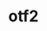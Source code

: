 ---
title: "otf2"
layout: cache
categories: [package, develop]
meta: {"compilers": ["gcc@=11.4.0", "gcc@=9.4.0", "oneapi@=2024.2.1"], "num_specs": 24, "num_specs_by_stack": {"e4s": 7, "e4s-neoverse-v2": 7, "e4s-neoverse_v1": 2, "e4s-oneapi": 7, "e4s-power": 1, "e4s-rocm-external": 7, "root": 24}, "oss": ["ubuntu20.04", "ubuntu22.04"], "platforms": ["linux"], "stacks": ["e4s", "e4s-neoverse-v2", "e4s-neoverse_v1", "e4s-oneapi", "e4s-power", "e4s-rocm-external", "root"], "targets": ["neoverse_v1", "neoverse_v2", "ppc64le", "x86_64_v3"], "versions": ["3.0.3"]}
spec_details: [{"compiler": "oneapi@=2024.2.1", "hash": "34odi33x243gpjnekkb6yn5cqy6gk7ic", "os": "ubuntu22.04", "platform": "linux", "size": "-", "stacks": ["e4s-oneapi", "root"], "target": "x86_64_v3", "variants": ["build_system=autotools", "patches=7e56d93"], "versions": ["3.0.3"]}, {"compiler": "gcc@=11.4.0", "hash": "5zsp4ucabu4kdo26fbz3glcrkp57evni", "os": "ubuntu22.04", "platform": "linux", "size": "-", "stacks": ["e4s", "e4s-rocm-external", "root"], "target": "x86_64_v3", "variants": ["build_system=autotools", "patches=7e56d93"], "versions": ["3.0.3"]}, {"compiler": "oneapi@=2024.2.1", "hash": "7tjfdqh73zknxwqwrzbqgj7ajw4k3s4p", "os": "ubuntu22.04", "platform": "linux", "size": "-", "stacks": ["e4s-oneapi", "root"], "target": "x86_64_v3", "variants": ["build_system=autotools", "patches=7e56d93"], "versions": ["3.0.3"]}, {"compiler": "gcc@=9.4.0", "hash": "b73s6mahqk6euzdrwv5re4tr2lodtqtn", "os": "ubuntu20.04", "platform": "linux", "size": "-", "stacks": ["e4s-power", "root"], "target": "ppc64le", "variants": ["build_system=autotools", "patches=7e56d93"], "versions": ["3.0.3"]}, {"compiler": "gcc@=11.4.0", "hash": "f2gpi3uvlbcfcqdgdmkbgiqu5x5cjf6a", "os": "ubuntu22.04", "platform": "linux", "size": "-", "stacks": ["e4s", "e4s-rocm-external", "root"], "target": "x86_64_v3", "variants": ["build_system=autotools", "patches=7e56d93"], "versions": ["3.0.3"]}, {"compiler": "gcc@=11.4.0", "hash": "fclldlwppnvpcwqfvglvcynvbwuv44jz", "os": "ubuntu22.04", "platform": "linux", "size": "-", "stacks": ["e4s", "e4s-rocm-external", "root"], "target": "x86_64_v3", "variants": ["build_system=autotools", "patches=7e56d93"], "versions": ["3.0.3"]}, {"compiler": "gcc@=11.4.0", "hash": "hjakbkhoxh2kj3gw5llvcs6bjjqb5n4g", "os": "ubuntu22.04", "platform": "linux", "size": "-", "stacks": ["e4s-neoverse_v1", "root"], "target": "neoverse_v1", "variants": ["build_system=autotools", "patches=7e56d93"], "versions": ["3.0.3"]}, {"compiler": "gcc@=11.4.0", "hash": "jjrnrx7uh7acz7wdnaufzd7bcke3d4h3", "os": "ubuntu22.04", "platform": "linux", "size": "-", "stacks": ["e4s-neoverse-v2", "root"], "target": "neoverse_v2", "variants": ["build_system=autotools", "patches=7e56d93"], "versions": ["3.0.3"]}, {"compiler": "gcc@=11.4.0", "hash": "kinrm47wgc7q3plujhqwly3eqhirxzcj", "os": "ubuntu22.04", "platform": "linux", "size": "-", "stacks": ["e4s-neoverse-v2", "root"], "target": "neoverse_v2", "variants": ["build_system=autotools", "patches=7e56d93"], "versions": ["3.0.3"]}, {"compiler": "oneapi@=2024.2.1", "hash": "kuztj5sqbspsi6g3qojox625i37nn74y", "os": "ubuntu22.04", "platform": "linux", "size": "-", "stacks": ["e4s-oneapi", "root"], "target": "x86_64_v3", "variants": ["build_system=autotools", "patches=7e56d93"], "versions": ["3.0.3"]}, {"compiler": "gcc@=11.4.0", "hash": "ljefw3zwl2zmsn4tnmfj3jp6zkadatry", "os": "ubuntu22.04", "platform": "linux", "size": "-", "stacks": ["e4s", "e4s-rocm-external", "root"], "target": "x86_64_v3", "variants": ["build_system=autotools", "patches=7e56d93"], "versions": ["3.0.3"]}, {"compiler": "gcc@=11.4.0", "hash": "n3rguvwm3bhtgo7wnilavgzoxhzneyam", "os": "ubuntu22.04", "platform": "linux", "size": "-", "stacks": ["e4s-neoverse_v1", "root"], "target": "neoverse_v1", "variants": ["build_system=autotools", "patches=7e56d93"], "versions": ["3.0.3"]}, {"compiler": "oneapi@=2024.2.1", "hash": "o4wjmsfqjwvcijbnwposwimifbo7fjx7", "os": "ubuntu22.04", "platform": "linux", "size": "-", "stacks": ["e4s-oneapi", "root"], "target": "x86_64_v3", "variants": ["build_system=autotools", "patches=7e56d93"], "versions": ["3.0.3"]}, {"compiler": "gcc@=11.4.0", "hash": "ongyp44xgr4b35iflksotjbj2q6zvsp5", "os": "ubuntu22.04", "platform": "linux", "size": "-", "stacks": ["e4s", "e4s-rocm-external", "root"], "target": "x86_64_v3", "variants": ["build_system=autotools", "patches=7e56d93"], "versions": ["3.0.3"]}, {"compiler": "gcc@=11.4.0", "hash": "p6b4mdrimuzogeykiknhkzmc6ehfbbns", "os": "ubuntu22.04", "platform": "linux", "size": "-", "stacks": ["e4s", "e4s-rocm-external", "root"], "target": "x86_64_v3", "variants": ["build_system=autotools", "patches=7e56d93"], "versions": ["3.0.3"]}, {"compiler": "gcc@=11.4.0", "hash": "q5bsymwlccukasifgqjstucbunpw43ew", "os": "ubuntu22.04", "platform": "linux", "size": "-", "stacks": ["e4s-neoverse-v2", "root"], "target": "neoverse_v2", "variants": ["build_system=autotools", "patches=7e56d93"], "versions": ["3.0.3"]}, {"compiler": "gcc@=11.4.0", "hash": "qjud3jfccytqpbzovullugnmym5yvhgw", "os": "ubuntu22.04", "platform": "linux", "size": "-", "stacks": ["e4s", "e4s-rocm-external", "root"], "target": "x86_64_v3", "variants": ["build_system=autotools", "patches=7e56d93"], "versions": ["3.0.3"]}, {"compiler": "gcc@=11.4.0", "hash": "qyhyrtmfir66nhkadzghwwn6x52tvugf", "os": "ubuntu22.04", "platform": "linux", "size": "-", "stacks": ["e4s-neoverse-v2", "root"], "target": "neoverse_v2", "variants": ["build_system=autotools", "patches=7e56d93"], "versions": ["3.0.3"]}, {"compiler": "gcc@=11.4.0", "hash": "tsa42ajk3ki2gt2c42hmg7r4kgt2ppux", "os": "ubuntu22.04", "platform": "linux", "size": "-", "stacks": ["e4s-neoverse-v2", "root"], "target": "neoverse_v2", "variants": ["build_system=autotools", "patches=7e56d93"], "versions": ["3.0.3"]}, {"compiler": "oneapi@=2024.2.1", "hash": "tweumeetdkjmh5vodu2b26ek4arrukf4", "os": "ubuntu22.04", "platform": "linux", "size": "-", "stacks": ["e4s-oneapi", "root"], "target": "x86_64_v3", "variants": ["build_system=autotools", "patches=7e56d93"], "versions": ["3.0.3"]}, {"compiler": "gcc@=11.4.0", "hash": "xgamymrvlgrdtw6kovqghlk6bbtz3hac", "os": "ubuntu22.04", "platform": "linux", "size": "-", "stacks": ["e4s-neoverse-v2", "root"], "target": "neoverse_v2", "variants": ["build_system=autotools", "patches=7e56d93"], "versions": ["3.0.3"]}, {"compiler": "oneapi@=2024.2.1", "hash": "y44ver3njsitag4usfzfaqmozug4kkmd", "os": "ubuntu22.04", "platform": "linux", "size": "-", "stacks": ["e4s-oneapi", "root"], "target": "x86_64_v3", "variants": ["build_system=autotools", "patches=7e56d93"], "versions": ["3.0.3"]}, {"compiler": "gcc@=11.4.0", "hash": "y6qf4nmzhmdiq2e45acqhzrmitafhoo7", "os": "ubuntu22.04", "platform": "linux", "size": "-", "stacks": ["e4s-neoverse-v2", "root"], "target": "neoverse_v2", "variants": ["build_system=autotools", "patches=7e56d93"], "versions": ["3.0.3"]}, {"compiler": "oneapi@=2024.2.1", "hash": "zudi5lzh35lci2udh3bkxo4afbvzngxf", "os": "ubuntu22.04", "platform": "linux", "size": "-", "stacks": ["e4s-oneapi", "root"], "target": "x86_64_v3", "variants": ["build_system=autotools", "patches=7e56d93"], "versions": ["3.0.3"]}]
---